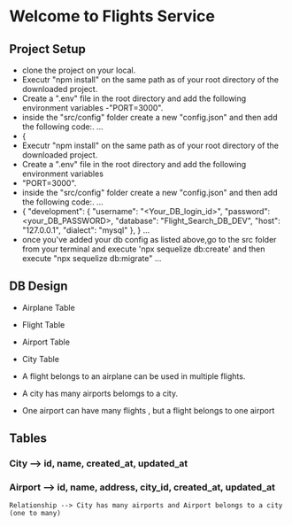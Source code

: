 # Welcome to Flights Service

## Project Setup
- clone the project on your local.
- Executr "npm install" on the same path as of your root directory of the downloaded project.
- Create a ".env" file in the root directory and add the following environment variables
-"PORT=3000".
- inside the "src/config" folder create a new "config.json" and then add the following code:.
...
- {
- Executr "npm install" on the same path as of your root directory of the downloaded project.
- Create a ".env" file in the root directory and add the following environment variables
- "PORT=3000".
- inside the "src/config" folder create a new "config.json" and then add the following code:.
...
- {
  "development": {
    "username": "<Your_DB_login_id>",
    "password": <your_DB_PASSWORD>,
    "database": "Flight_Search_DB_DEV",
    "host": "127.0.0.1",
    "dialect": "mysql"
  },
}
...
- once you've added your db config as listed above,go to the src folder from your terminal and execute 'npx sequelize db:create' and then execute
"npx sequelize db:migrate"
...


## DB Design
- Airplane Table
- Flight Table
- Airport Table
- City Table

- A flight belongs to an airplane can be used in multiple flights.
- A city has many airports belomgs to a city.
- One airport can have many flights , but a flight belongs to one airport



## Tables

### City --> id, name, created_at, updated_at
### Airport --> id, name, address, city_id, created_at, updated_at
    Relationship --> City has many airports and Airport belongs to a city (one to many)